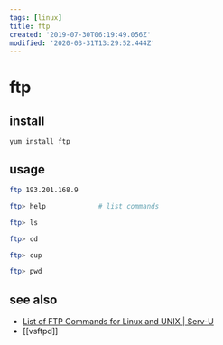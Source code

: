 ```yaml
---
tags: [linux]
title: ftp
created: '2019-07-30T06:19:49.056Z'
modified: '2020-03-31T13:29:52.444Z'
---
```


# ftp

## install
`yum install ftp`

## usage
```sh
ftp 193.201.168.9

ftp> help             # list commands

ftp> ls

ftp> cd

ftp> cup

ftp> pwd
```

## see also
- [List of FTP Commands for Linux and UNIX \| Serv-U](https://www.serv-u.com/features/file-transfer-protocol-server-linux/commands)
- [[vsftpd]]
